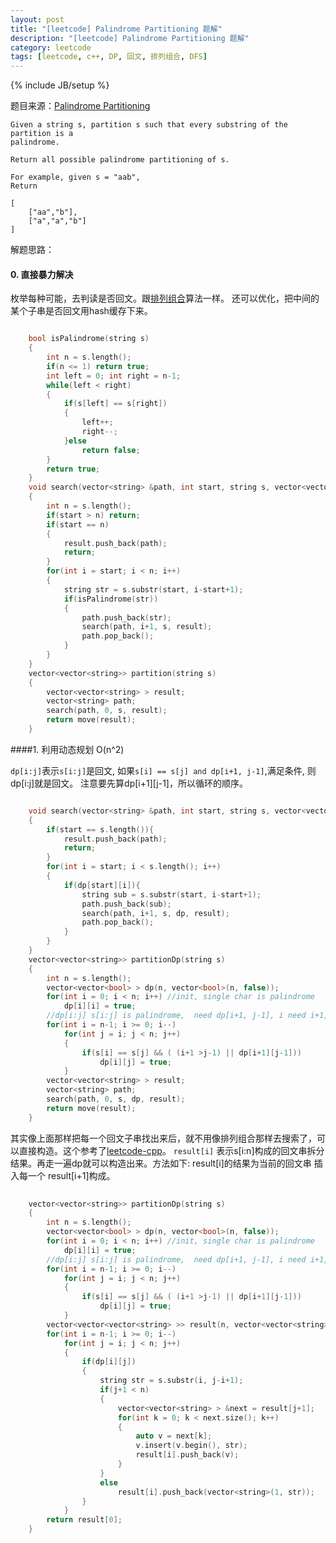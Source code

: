 ```yaml
---
layout: post
title: "[leetcode] Palindrome Partitioning 题解"
description: "[leetcode] Palindrome Partitioning 题解"
category: leetcode 
tags: [leetcode, c++, DP, 回文, 排列组合, DFS]
---
```

{% include JB/setup %}


题目来源：[Palindrome Partitioning](https://oj.leetcode.com/problems/palindrome-partitioning/)

>

    Given a string s, partition s such that every substring of the partition is a
    palindrome.

    Return all possible palindrome partitioning of s.

    For example, given s = "aab",
    Return

    [
        ["aa","b"],
        ["a","a","b"]
    ]

解题思路：

#### 0. 直接暴力解决
枚举每种可能，去判读是否回文。跟[排列组合](http://tanglei.me/tags.html#排列组合-ref)算法一样。
还可以优化，把中间的某个子串是否回文用hash缓存下来。

```cpp

    bool isPalindrome(string s)
    {
        int n = s.length();
        if(n <= 1) return true;
        int left = 0; int right = n-1;
        while(left < right)
        {
            if(s[left] == s[right])
            {
                left++;
                right--;
            }else
                return false;
        }
        return true;
    } 
    void search(vector<string> &path, int start, string s, vector<vector<string> > &result)
    {
        int n = s.length();
        if(start > n) return;
        if(start == n) 
        {
            result.push_back(path);
            return;
        }
        for(int i = start; i < n; i++)
        {
            string str = s.substr(start, i-start+1);
            if(isPalindrome(str))
            {
                path.push_back(str);
                search(path, i+1, s, result);
                path.pop_back();
            }
        }
    }
    vector<vector<string>> partition(string s)
    {
        vector<vector<string> > result;
        vector<string> path;
        search(path, 0, s, result);
        return move(result);
    }

```

####1. 利用动态规划 O(n^2)

`dp[i:j]`表示`s[i:j]`是回文,  如果`s[i] == s[j] and dp[i+1, j-1]`,满足条件, 则dp[i:j]就是回文。 
注意要先算dp[i+1][j-1]，所以循环的顺序。

```cpp

	void search(vector<string> &path, int start, string s, vector<vector<bool> > &dp, vector<vector<string> > &result)
	{
	    if(start == s.length()){
	        result.push_back(path);
	        return;
	    }
	    for(int i = start; i < s.length(); i++)
	    {
	        if(dp[start][i]){
	            string sub = s.substr(start, i-start+1);
	            path.push_back(sub);
	            search(path, i+1, s, dp, result);
	            path.pop_back();
	        }
	    }
	}
	vector<vector<string>> partitionDp(string s)
	{
	    int n = s.length();
	    vector<vector<bool> > dp(n, vector<bool>(n, false));
	    for(int i = 0; i < n; i++) //init, single char is palindrome
	        dp[i][i] = true;
	    //dp[i:j] s[i:j] is palindrome,  need dp[i+1, j-1], i need i+1, should downto, j need j-1, should upto
	    for(int i = n-1; i >= 0; i--)
	        for(int j = i; j < n; j++)
	        {
	            if(s[i] == s[j] && ( (i+1 >j-1) || dp[i+1][j-1]))
	                dp[i][j] = true;
	        }
	    vector<vector<string> > result;
	    vector<string> path;
	    search(path, 0, s, dp, result);
	    return move(result);
	}
```

其实像上面那样把每一个回文子串找出来后，就不用像排列组合那样去搜索了，可以直接构造。这个参考了[leetcode-cpp](https://github.com/soulmachine/leetcode)。
`result[i]` 表示s[i:n]构成的回文串拆分结果。再走一遍dp就可以构造出来。方法如下:
result[i]的结果为当前的回文串 插入每一个 result[i+1]构成。
 
```cpp
	
	vector<vector<string>> partitionDp(string s)
    {
        int n = s.length();
        vector<vector<bool> > dp(n, vector<bool>(n, false));
        for(int i = 0; i < n; i++) //init, single char is palindrome
            dp[i][i] = true;
        //dp[i:j] s[i:j] is palindrome,  need dp[i+1, j-1], i need i+1, should downto, j need j-1, should upto
        for(int i = n-1; i >= 0; i--)
            for(int j = i; j < n; j++)
            {
                if(s[i] == s[j] && ( (i+1 >j-1) || dp[i+1][j-1]))
                    dp[i][j] = true;
            }
        vector<vector<vector<string> >> result(n, vector<vector<string> >());
        for(int i = n-1; i >= 0; i--)
            for(int j = i; j < n; j++)
            {
                if(dp[i][j])
                {
                    string str = s.substr(i, j-i+1);
                    if(j+1 < n)
                    {
                        vector<vector<string> > &next = result[j+1];
                        for(int k = 0; k < next.size(); k++)
                        {
                            auto v = next[k];
                            v.insert(v.begin(), str);
                            result[i].push_back(v);
                        }
                    }
                    else
                        result[i].push_back(vector<string>(1, str));
                }
            }
        return result[0];
    }

```

